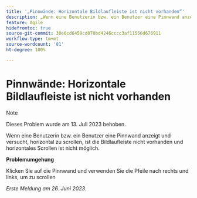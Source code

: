 ```yaml
---
title: '„Pinnwände: Horizontale Bildlaufleiste ist nicht vorhanden“'
description: „Wenn eine Benutzerin bzw. ein Benutzer eine Pinnwand anzeigt und versucht, horizontal zu scrollen, ist die Bildlaufleiste nicht vorhanden und horizontales Scrollen ist nicht möglich.“
feature: Agile
hidefromtoc: true
source-git-commit: 30e6cd6459cd070bd4246cccc3af11556d676911
workflow-type: tm+mt
source-wordcount: '81'
ht-degree: 100%

---
```



# Pinnwände: Horizontale Bildlaufleiste ist nicht vorhanden

>[!NOTE]
>
>Dieses Problem wurde am 13. Juli 2023 behoben.

Wenn eine Benutzerin bzw. ein Benutzer eine Pinnwand anzeigt und versucht, horizontal zu scrollen, ist die Bildlaufleiste nicht vorhanden und horizontales Scrollen ist nicht möglich.

**Problemumgehung**

Klicken Sie auf die Pinnwand und verwenden Sie die Pfeile nach rechts und links, um zu scrollen

_Erste Meldung am 26. Juni 2023._

